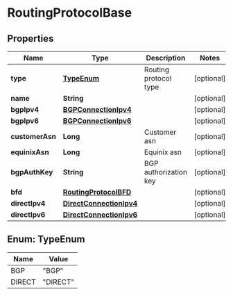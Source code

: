 

# RoutingProtocolBase


## Properties

| Name | Type | Description | Notes |
|------------ | ------------- | ------------- | -------------|
|**type** | [**TypeEnum**](#TypeEnum) | Routing protocol type |  [optional] |
|**name** | **String** |  |  [optional] |
|**bgpIpv4** | [**BGPConnectionIpv4**](BGPConnectionIpv4.md) |  |  [optional] |
|**bgpIpv6** | [**BGPConnectionIpv6**](BGPConnectionIpv6.md) |  |  [optional] |
|**customerAsn** | **Long** | Customer asn |  [optional] |
|**equinixAsn** | **Long** | Equinix asn |  [optional] |
|**bgpAuthKey** | **String** | BGP authorization key |  [optional] |
|**bfd** | [**RoutingProtocolBFD**](RoutingProtocolBFD.md) |  |  [optional] |
|**directIpv4** | [**DirectConnectionIpv4**](DirectConnectionIpv4.md) |  |  [optional] |
|**directIpv6** | [**DirectConnectionIpv6**](DirectConnectionIpv6.md) |  |  [optional] |



## Enum: TypeEnum

| Name | Value |
|---- | -----|
| BGP | &quot;BGP&quot; |
| DIRECT | &quot;DIRECT&quot; |



